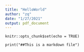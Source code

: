 ```yaml
---
title: "HelloWorld"
author: "zq"
date: "1/27/2021"
output: pdf_document
---
```


```{r setup, include=FALSE}
knitr::opts_chunk$set(echo = TRUE)
```

```{r}
print("##This is a markdown file")
```

